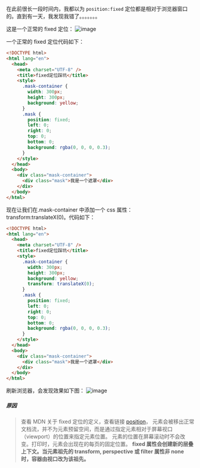 在此前很长一段时间内，我都以为 `position:fixed` 定位都是相对于浏览器窗口的。直到有一天，我发现我错了。。。。。。。

这是一个正常的 fixed 定位：
![image](../../imgs/fixed-01.jpg)

一个正常的 fixed 定位代码如下：

```html
<!DOCTYPE html>
<html lang="en">
  <head>
    <meta charset="UTF-8" />
    <title>fixed定位踩坑</title>
    <style>
      .mask-container {
        width: 300px;
        height: 300px;
        background: yellow;
      }
      .mask {
        position: fixed;
        left: 0;
        right: 0;
        top: 0;
        bottom: 0;
        background: rgba(0, 0, 0, 0.3);
      }
    </style>
  </head>
  <body>
    <div class="mask-container">
      <div class="mask">我是一个遮罩</div>
    </div>
  </body>
</html>
```

现在让我们在.mask-container 中添加一个 css 属性：transform:translateX(0)。代码如下：

```html
<!DOCTYPE html>
<html lang="en">
  <head>
    <meta charset="UTF-8" />
    <title>fixed定位踩坑</title>
    <style>
      .mask-container {
        width: 300px;
        height: 300px;
        background: yellow;
        transform: translateX(0);
      }
      .mask {
        position: fixed;
        left: 0;
        right: 0;
        top: 0;
        bottom: 0;
        background: rgba(0, 0, 0, 0.3);
      }
    </style>
  </head>
  <body>
    <div class="mask-container">
      <div class="mask">我是一个遮罩</div>
    </div>
  </body>
</html>
```

刷新浏览器，会发现效果如下图：
![image](../../imgs/fixed-02.jpg)

##### 原因

> 查看 MDN 关于 fixed 定位的定义，查看链接 [position](https://developer.mozilla.org/zh-CN/docs/Web/CSS/position)，
> 元素会被移出正常文档流，并不为元素预留空间，而是通过指定元素相对于屏幕视口（viewport）的位置来指定元素位置。
> 元素的位置在屏幕滚动时不会改变。打印时，元素会出现在的每页的固定位置。
> **fixed 属性会创建新的层叠上下文。当元素祖先的 transform, perspective 或 filter 属性非 none 时，容器由视口改为该祖先。**
